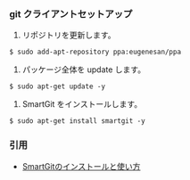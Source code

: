 ### git クライアントセットアップ
1. リポジトリを更新します。  
  ```
  $ sudo add-apt-repository ppa:eugenesan/ppa
  ```
1. パッケージ全体を update します。  
  ```
  $ sudo apt-get update -y
  ```

1. SmartGit をインストールします。  
  ```
  $ sudo apt-get install smartgit -y
  ```

### 引用
- [SmartGitのインストールと使い方](http://ry0.github.io/blog/2015/06/06/smart-git/)
